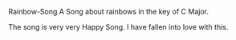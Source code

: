  Rainbow-Song
A Song about rainbows in the key of C Major.

The song is very very Happy Song.
 I have fallen into love with this.
 
